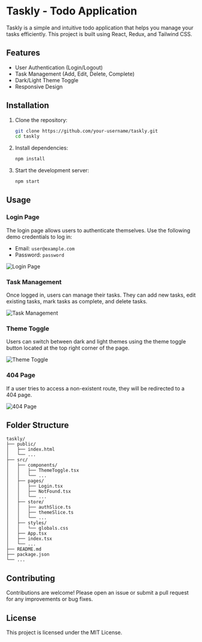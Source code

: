 # Taskly - Todo Application

Taskly is a simple and intuitive todo application that helps you manage your tasks efficiently. This project is built using React, Redux, and Tailwind CSS.

## Features

- User Authentication (Login/Logout)
- Task Management (Add, Edit, Delete, Complete)
- Dark/Light Theme Toggle
- Responsive Design

## Installation

1. Clone the repository:
   ```bash
   git clone https://github.com/your-username/taskly.git
   cd taskly
   ```

2. Install dependencies:
   ```bash
   npm install
   ```

3. Start the development server:
   ```bash
   npm start
   ```

## Usage

### Login Page

The login page allows users to authenticate themselves. Use the following demo credentials to log in:

- Email: `user@example.com`
- Password: `password`

![Login Page](screenshots/login.png)

### Task Management

Once logged in, users can manage their tasks. They can add new tasks, edit existing tasks, mark tasks as complete, and delete tasks.

![Task Management](screenshots/tasks.png)

### Theme Toggle

Users can switch between dark and light themes using the theme toggle button located at the top right corner of the page.

![Theme Toggle](screenshots/theme-toggle.png)

### 404 Page

If a user tries to access a non-existent route, they will be redirected to a 404 page.

![404 Page](screenshots/404.png)

## Folder Structure

```
taskly/
├── public/
│   ├── index.html
│   └── ...
├── src/
│   ├── components/
│   │   ├── ThemeToggle.tsx
│   │   └── ...
│   ├── pages/
│   │   ├── Login.tsx
│   │   ├── NotFound.tsx
│   │   └── ...
│   ├── store/
│   │   ├── authSlice.ts
│   │   ├── themeSlice.ts
│   │   └── ...
│   ├── styles/
│   │   └── globals.css
│   ├── App.tsx
│   ├── index.tsx
│   └── ...
├── README.md
├── package.json
└── ...
```

## Contributing

Contributions are welcome! Please open an issue or submit a pull request for any improvements or bug fixes.

## License

This project is licensed under the MIT License.
